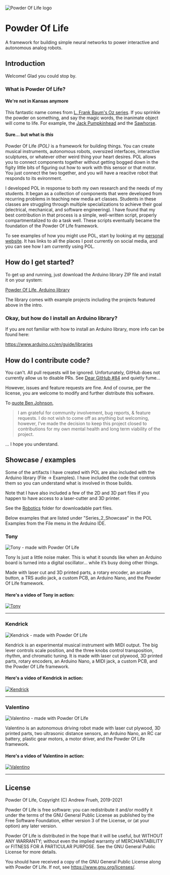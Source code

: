 ![Powder Of Life logo](Images/POL_logo_horizontal_w-background_2k.png)

# Powder Of Life

A framework for building simple neural networks to power interactive and autonomous analog robots.

## Introduction

Welcome! Glad you could stop by.

### What is Powder Of Life?

#### We're not in Kansas anymore

This fantastic name comes from [L. Frank Baum's Oz series](https://en.wikipedia.org/wiki/The_Marvelous_Land_of_Oz). If you sprinkle the powder on something, and say the magic words, the inanimate object will come to life. For example, the [Jack Pumpkinhead](https://en.wikipedia.org/wiki/Jack_Pumpkinhead) and the [Sawhorse](https://en.wikipedia.org/wiki/List_of_Oz_characters_(created_by_Baum)#Sawhorse).

#### Sure... but what is *this*

Powder Of Life *(POL)* is a framework for building things. You can create musical instruments, autonomous robots, oversized interfaces, interactive sculptures, or whatever other weird thing your heart desires. POL allows you to connect components together without getting bogged down in the figity little bits of figuring out how to work with this sensor or that motor. You just connect the two together, and you will have a reacitve robot that responds to its evironment. 

I developed POL in response to both my own research and the needs of my students. It began as a collection of components that were developed from recurring problems in teaching new media art classes. Students in these classes are struggling through multiple specializations to achieve their goal (electrical, mechanical, and software engineering). I have found that my best contribution in that process is a simple, well-written script, properly compartmentalized to do a task well. These scripts eventually became the foundation of the Powder Of Life framework.

To see examples of how you might use POL, start by looking at my [personal website](https://andrewfrueh.com). It has links to all the places I post currently on social media, and you can see how I am currently using POL.


## How do I get started?

To get up and running, just download the Arduino library ZIP file and install it on your system:

[Powder Of Life, Arduino library](Arduino/PowderOfLife.zip)

The library comes with example projects including the projects featured above in the intro.

### Okay, but how do I install an Arduino library?

If you are not familiar with how to install an Arduino library, more info can be found here:

https://www.arduino.cc/en/guide/libraries

## How do I contribute code?

You can't. All pull requests will be ignored. Unfortunately, GitHub does not currently allow us to disable PRs. See [Dear GitHub #84](https://github.com/dear-github/dear-github/issues/84) and quietly fume...

However, issues and feature requests are fine. And of course, per the license, you are welcome to modify and further distribute this software.

To [quote Ben Johnson](https://changelog.com/news/open-source-but-closed-to-contributions-jGyl), 
>I am grateful for community involvement, bug reports, & feature requests. I do not wish to come off as anything but welcoming, however, I’ve made the decision to keep this project closed to contributions for my own mental health and long term viability of the project.

... I hope you understand.

## Showcase / examples

Some of the artifacts I have created with POL are also included with the Arduino library (File -> Examples). I have included the code that controls them so you can understand what is involved in those builds. 

Note that I have also included a few of the 2D and 3D part files if you happen to have access to a laser-cutter and 3D printer. 

See the [Robotics](Robotics) folder for downloadable part files.

Below examples that are listed under "Series_2_Showcase" in the POL Examples from the File menu in the Arduino IDE.

### Tony

![Tony - made with Powder Of Life](Images/IMG_0477_400px.jpg) 

Tony Is just a little noise maker. This is what it sounds like when an Arduino board is turned into a digital oscillator… while it’s busy doing other things. 

Made with laser cut and 3D printed parts, a rotary encoder, an arcade button, a TRS audio jack, a custom PCB, an Arduino Nano, and the Powder Of Life framework.

#### Here's a video of Tony in action:
[![Tony](https://img.youtube.com/vi/MQEPB9JzK7w/0.jpg)](https://youtu.be/MQEPB9JzK7w)

---

### Kendrick

![Kendrick - made with Powder Of Life](Images/IMG_0468_400px.jpg)

Kendrick is an experimental musical instrument with MIDI output. The big lever controls scale position, and the three knobs control transposition, rhythm, and chromatic tuning. It is made with laser cut plywood, 3D printed parts, rotary encoders, an Arduino Nano, a MIDI jack, a custom PCB, and the Powder Of Life framework.

#### Here's a video of Kendrick in action:
[![Kendrick](https://img.youtube.com/vi/hUYjM0zr-nk/0.jpg)](https://youtu.be/hUYjM0zr-nk)

---

### Valentino

![Valentino - made with Powder Of Life](Images/IMG_0474_400px.jpg)

Valentino is an autonomous driving robot made with laser cut plywood, 3D printed parts, two ultrasonic distance sensors, an Arduino Nano, an RC car battery, plastic gear motors, a motor driver, and the Powder Of Life framework.

#### Here's a video of Valentino in action:
[![Valentino](https://img.youtube.com/vi/4ntXPG1FF4c/0.jpg)](http://www.youtube.com/watch?v=4ntXPG1FF4c)

---

## License

Powder Of Life, Copyright (C) Andrew Frueh, 2019-2021

Powder Of Life is free software: you can redistribute it and/or modify it under the terms of the
GNU General Public License as published by the Free Software Foundation, either version 3 of the
License, or (at your option) any later version.

Powder Of Life is distributed in the hope that it will be useful, but WITHOUT ANY WARRANTY;
without even the implied warranty of MERCHANTABILITY or FITNESS FOR A PARTICULAR PURPOSE.
See the GNU General Public License for more details.

You should have received a copy of the GNU General Public License along with Powder Of Life.
If not, see <https://www.gnu.org/licenses/>.

